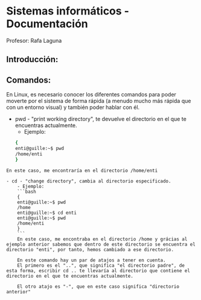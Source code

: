 # Sistemas informáticos - Documentación
Profesor: Rafa Laguna

## Introducción:

## Comandos:
En Linux, es necesario conocer los diferentes comandos para poder moverte por el sistema de forma rápida (a menudo mucho más rápida que con un entorno visual) y también poder hablar con él.

- pwd - "print working directory", te devuelve el directorio en el que te encuentras actualmente.
	- Ejemplo: 
	```bash
	{
	enti@guille:~$ pwd
	/home/enti
	}
```
En este caso, me encontraría en el directorio /home/enti

- cd - "change directory", cambia al directorio especificado. 
	- Ejemplo:
	```bash
	{
	enti@guille:~$ pwd
	/home
	enti@guille:~$ cd enti
	enti@guille:~$ pwd
	/home/enti
	}
	```
	En este caso, me encontraba en el directorio /home y grácias al ejemplo anterior sabemos que dentro de este directorio se encuentra el directorio "enti", por tanto, hemos cambiado a ese directorio.

	En este comando hay un par de atajos a tener en cuenta.
	El primero es el "..", que significa "el directorio padre", de esta forma, escribir cd .. te llevaría al directorio que contiene el directorio en el que te encuentras actualmente.

	El otro atajo es "-", que en este caso significa "directorio anterior"
